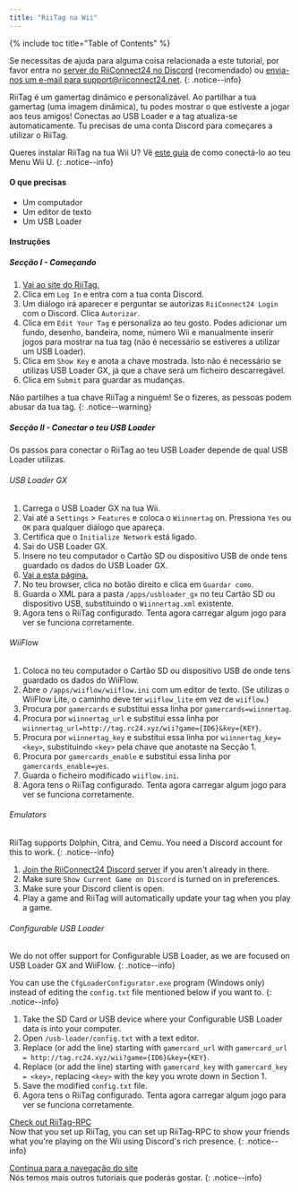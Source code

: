 ```yaml
---
title: "RiiTag na Wii"
---
```


{% include toc title="Table of Contents" %}

Se necessitas de ajuda para alguma coisa relacionada a este tutorial, por favor entra no [server do RiiConnect24 no Discord](https://discord.gg/rc24) (recomendado) ou [envia-nos um e-mail para support@riiconnect24.net](mailto:support@riiconnect24.net).
{: .notice--info}

RiiTag é um gamertag dinâmico e personalizável. Ao partilhar a tua gamertag (uma imagem dinâmica), tu podes mostrar o que estiveste a jogar aos teus amigos! Conectas ao USB Loader e a tag atualiza-se automaticamente. Tu precisas de uma conta Discord para começares a utilizar o RiiTag.

Queres instalar RiiTag na tua Wii U? Vê [este guia](riitag-wiiu) de como conectá-lo ao teu Menu Wii U.
{: .notice--info}

#### O que precisas

* Um computador
* Um editor de texto
* Um USB Loader

#### Instruções

##### Secção I - Começando

1. [Vai ao site do RiiTag.](https://tag.rc24.xyz/)
2. Clica em `Log In` e entra com a tua conta Discord.
3. Um diálogo irá aparecer e perguntar se autorizas `RiiConnect24 Login` com o Discord. Clica `Autorizar`.
4. Clica em `Edit Your Tag` e personaliza ao teu gosto. Podes adicionar um fundo, desenho, bandeira, nome, número Wii e manualmente inserir jogos para mostrar na tua tag (não é necessário se estiveres a utilizar um USB Loader).
5. Clica em `Show Key` e anota a chave mostrada. Isto não é necessário se utilizas USB Loader GX, já que a chave será um ficheiro descarregável.
6. Clica em `Submit` para guardar as mudanças.

Não partilhes a tua chave RiiTag a ninguém! Se o fizeres, as pessoas podem abusar da tua tag.
{: .notice--warning}

##### Secção II - Conectar o teu USB Loader

Os passos para conectar o RiiTag ao teu USB Loader depende de qual USB Loader utilizas.

###### USB Loader GX

1. Carrega o USB Loader GX na tua Wii.
2. Vai até a `Settings` > `Features` e coloca o `Wiinnertag` on. Pressiona `Yes` ou `OK` para qualquer diálogo que apareça.
3. Certifica que o `Initialize Network` está ligado.
4. Sai do USB Loader GX.
5. Insere no teu computador o Cartão SD ou dispositivo USB de onde tens guardado os dados do USB Loader GX.
6. [Vai a esta página.](https://tag.rc24.xyz/Wiinnertag.xml)
7. No teu browser, clica no botão direito e clica em `Guardar como`.
8. Guarda o XML para a pasta `/apps/usbloader_gx` no teu Cartão SD ou dispositivo USB, substituindo o `Wiinnertag.xml` existente.
9. Agora tens o RiiTag configurado. Tenta agora carregar algum jogo para ver se funciona corretamente.

###### WiiFlow

1. Coloca no teu computador o Cartão SD ou dispositivo USB de onde tens guardado os dados do WiiFlow.
2. Abre o `/apps/wiiflow/wiiflow.ini` com um editor de texto. (Se utilizas o WiiFlow Lite, o caminho deve ter `wiiflow_lite` em vez de `wiiflow`.)
3. Procura por `gamercards` e substitui essa linha por `gamercards=wiinnertag`.
4. Procura por `wiinnertag_url` e substitui essa linha por `wiinnertag_url=http://tag.rc24.xyz/wii?game={ID6}&key={KEY}`.
5. Procura por `wiinnertag_key` e substitui essa linha por `wiinnertag_key=<key>`, substituindo `<key>` pela chave que anotaste na Secção 1.
6. Procura por `gamercards_enable` e substitui essa linha por `gamercards_enable=yes`.
7. Guarda o ficheiro modificado `wiiflow.ini`.
8. Agora tens o RiiTag configurado. Tenta agora carregar algum jogo para ver se funciona corretamente.

###### Emulators

RiiTag supports Dolphin, Citra, and Cemu. You need a Discord account for this to work.
{: .notice--info}

1. [Join the RiiConnect24 Discord server](https://discord.gg/rc24) if you aren't already in there.
2. Make sure `Show Current Game on Discord` is turned on in preferences.
3. Make sure your Discord client is open.
4. Play a game and RiiTag will automatically update your tag when you play a game.

###### Configurable USB Loader

We do not offer support for Configurable USB Loader, as we are focused on USB Loader GX and WiiFlow.
{: .notice--info}

You can use the `CfgLoaderConfigurator.exe` program (Windows only) instead of editing the `config.txt` file mentioned below if you want to.
{: .notice--info}

1. Take the SD Card or USB device where your Configurable USB Loader data is into your computer.
2. Open `/usb-loader/config.txt` with a text editor.
3. Replace (or add the line) starting with `gamercard_url` with `gamercard_url = http://tag.rc24.xyz/wii?game={ID6}&key={KEY}`.
4. Replace (or add the line) starting with `gamercard_key` with `gamercard_key = <key>`, replacing `<key>` with the key you wrote down in Section 1.
5. Save the modified `config.txt` file.
6. Agora tens o RiiTag configurado. Tenta agora carregar algum jogo para ver se funciona corretamente.

[Check out RiiTag-RPC](https://github.com/RiiConnect24/RiiTag-RPC/releases/latest)<br> Now that you set up RiiTag, you can set up RiiTag-RPC to show your friends what you're playing on the Wii using Discord's rich presence.
{: .notice--info}

[Continua para a navegação do site](site-navigation)<br> Nós temos mais outros tutoriais que poderás gostar.
{: .notice--info}
